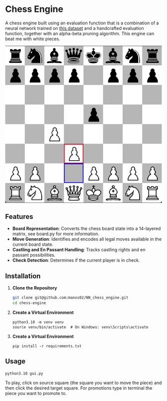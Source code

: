 # Chess Engine

A chess engine built using an evaluation function that is a combination of a neural network trained on [this dataset](https://www.kaggle.com/datasets/arevel/chess-games) and a handcrafted evaluation function, together with an alpha-beta pruning algorithm. This engine can beat me with white pieces.



![](images/GUI.png)

## Features

- **Board Representation**: Converts the chess board state into a 14-layered matrix, see board.py for more information.
- **Move Generation**: Identifies and encodes all legal moves available in the current board state.
- **Castling and En Passant Handling**: Tracks castling rights and en passant possibilities.
- **Check Detection**: Determines if the current player is in check.

## Installation

1. **Clone the Repository**

   ```bash
   git clone git@github.com:manos02/NN_chess_engine.git
   cd chess-engine
   ```

2. **Create a Virtual Environment**
    ```
    python3.10 -m venv venv
    source venv/bin/activate  # On Windows: venv\Scripts\activate
    ```
    
3. **Create a Virtual Environment**
    ```
    pip install -r requirements.txt
    ```

## Usage
    
    python3.10 gui.py
    

To play, click on source square (the square you want to move the piece) and then click the desired target square. For promotions type in terminal the piece you want to promote to.


